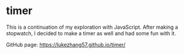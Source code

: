 # timer
This is a continuation of my exploration with JavaScript. After making a stopwatch, I decided to make a timer as well and had some fun with it.

GitHub page: https://lukezhang57.github.io/timer/
